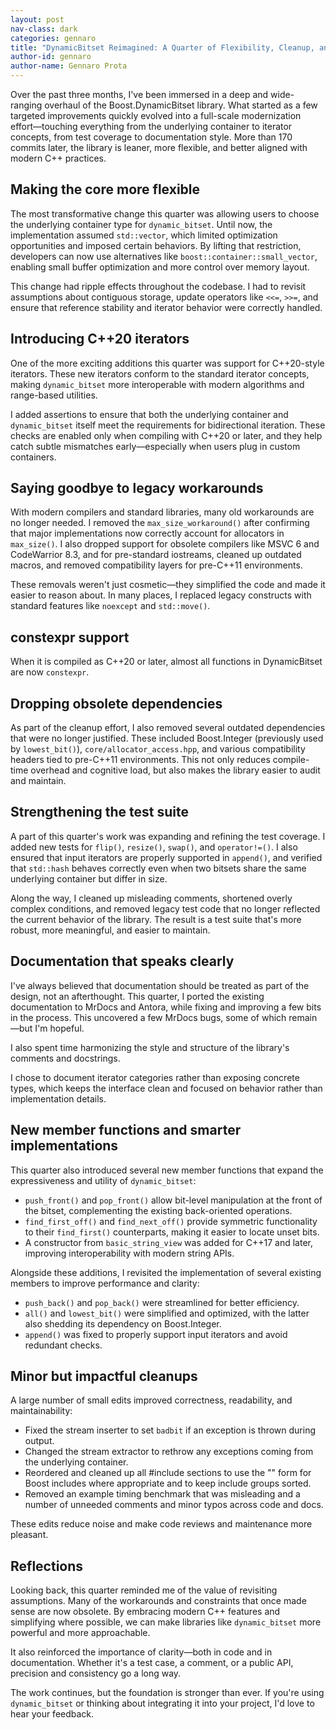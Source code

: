 ```yaml
---
layout: post
nav-class: dark
categories: gennaro
title: "DynamicBitset Reimagined: A Quarter of Flexibility, Cleanup, and Modern C++"
author-id: gennaro
author-name: Gennaro Prota
---
```


Over the past three months, I've been immersed in a deep and wide-ranging
overhaul of the Boost.DynamicBitset library. What started as a few targeted
improvements quickly evolved into a full-scale modernization effort—touching
everything from the underlying container to iterator concepts, from test
coverage to documentation style. More than 170 commits later, the library is
leaner, more flexible, and better aligned with modern C++ practices.

## Making the core more flexible

The most transformative change this quarter was allowing users to choose the
underlying container type for `dynamic_bitset`. Until now, the implementation
assumed `std::vector`, which limited optimization opportunities and imposed
certain behaviors. By lifting that restriction, developers can now use
alternatives like `boost::container::small_vector`, enabling small buffer
optimization and more control over memory layout.

This change had ripple effects throughout the codebase. I had to revisit
assumptions about contiguous storage, update operators like `<<=`, `>>=`, and
ensure that reference stability and iterator behavior were correctly handled.

## Introducing C++20 iterators

One of the more exciting additions this quarter was support for C++20-style
iterators. These new iterators conform to the standard iterator concepts, making
`dynamic_bitset` more interoperable with modern algorithms and range-based
utilities.

I added assertions to ensure that both the underlying container and
`dynamic_bitset` itself meet the requirements for bidirectional iteration. These
checks are enabled only when compiling with C++20 or later, and they help catch
subtle mismatches early—especially when users plug in custom containers.

## Saying goodbye to legacy workarounds

With modern compilers and standard libraries, many old workarounds are no longer
needed. I removed the `max_size_workaround()` after confirming that major
implementations now correctly account for allocators in `max_size()`. I also
dropped support for obsolete compilers like MSVC 6 and CodeWarrior 8.3, and for
pre-standard iostreams, cleaned up outdated macros, and removed compatibility
layers for pre-C++11 environments.

These removals weren't just cosmetic—they simplified the code and made it easier
to reason about. In many places, I replaced legacy constructs with standard
features like `noexcept` and `std::move()`.

## constexpr support

When it is compiled as C++20 or later, almost all functions in DynamicBitset are
now `constexpr`.

## Dropping obsolete dependencies

As part of the cleanup effort, I also removed several outdated dependencies that
were no longer justified. These included Boost.Integer (previously used by
`lowest_bit()`), `core/allocator_access.hpp`, and various compatibility headers
tied to pre-C++11 environments. This not only reduces compile-time overhead and
cognitive load, but also makes the library easier to audit and maintain.


## Strengthening the test suite

A part of this quarter's work was expanding and refining the test coverage. I
added new tests for `flip()`, `resize()`, `swap()`, and `operator!=()`. I also
ensured that input iterators are properly supported in `append()`, and verified
that `std::hash` behaves correctly even when two bitsets share the same
underlying container but differ in size.

Along the way, I cleaned up misleading comments, shortened overly complex
conditions, and removed legacy test code that no longer reflected the current
behavior of the library. The result is a test suite that's more robust, more
meaningful, and easier to maintain.

## Documentation that speaks clearly

I've always believed that documentation should be treated as part of the design,
not an afterthought. This quarter, I ported the existing documentation to MrDocs
and Antora, while fixing and improving a few bits in the process. This uncovered
a few MrDocs bugs, some of which remain—but I'm hopeful.

I also spent time harmonizing the style and structure of the library's comments
and docstrings.

I chose to document iterator categories rather than exposing concrete types,
which keeps the interface clean and focused on behavior rather than
implementation details.

## New member functions and smarter implementations

This quarter also introduced several new member functions that expand the
expressiveness and utility of `dynamic_bitset`:

- `push_front()` and `pop_front()` allow bit-level manipulation at the front of
  the bitset, complementing the existing back-oriented operations.
- `find_first_off()` and `find_next_off()` provide symmetric functionality to
  their `find_first()` counterparts, making it easier to locate unset bits.
- A constructor from `basic_string_view` was added for C++17 and later,
  improving interoperability with modern string APIs.

Alongside these additions, I revisited the implementation of several existing
members to improve performance and clarity:

- `push_back()` and `pop_back()` were streamlined for better efficiency.
- `all()` and `lowest_bit()` were simplified and optimized, with the latter also
  shedding its dependency on Boost.Integer.
- `append()` was fixed to properly support input iterators and avoid redundant
  checks.

## Minor but impactful cleanups

A large number of small edits improved correctness, readability, and
maintainability:

- Fixed the stream inserter to set `badbit` if an exception is thrown during
  output.
- Changed the stream extractor to rethrow any exceptions coming from the
  underlying container.
- Reordered and cleaned up all #include sections to use the "" form for Boost
  includes where appropriate and to keep include groups sorted.
- Removed an example timing benchmark that was misleading and a number of
  unneeded comments and minor typos across code and docs.

These edits reduce noise and make code reviews and maintenance more pleasant.

## Reflections

Looking back, this quarter reminded me of the value of revisiting assumptions.
Many of the workarounds and constraints that once made sense are now obsolete.
By embracing modern C++ features and simplifying where possible, we can make
libraries like `dynamic_bitset` more powerful and more approachable.

It also reinforced the importance of clarity—both in code and in documentation.
Whether it's a test case, a comment, or a public API, precision and consistency
go a long way.

The work continues, but the foundation is stronger than ever. If you're using
`dynamic_bitset` or thinking about integrating it into your project, I'd love to
hear your feedback.
